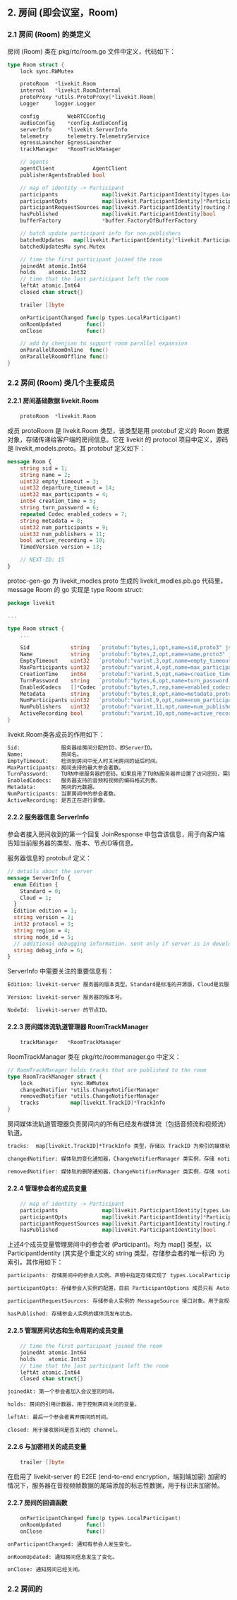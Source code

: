 ## 2. 房间 (即会议室，Room)

### 2.1 房间 (Room) 的类定义

房间 (Room) 类在 pkg/rtc/room.go 文件中定义，代码如下：

```go
type Room struct {
    lock sync.RWMutex

    protoRoom  *livekit.Room
    internal   *livekit.RoomInternal
    protoProxy *utils.ProtoProxy[*livekit.Room]
    Logger     logger.Logger

    config         WebRTCConfig
    audioConfig    *config.AudioConfig
    serverInfo     *livekit.ServerInfo
    telemetry      telemetry.TelemetryService
    egressLauncher EgressLauncher
    trackManager   *RoomTrackManager

    // agents
    agentClient            AgentClient
    publisherAgentsEnabled bool

    // map of identity -> Participant
    participants              map[livekit.ParticipantIdentity]types.LocalParticipant
    participantOpts           map[livekit.ParticipantIdentity]*ParticipantOptions
    participantRequestSources map[livekit.ParticipantIdentity]routing.MessageSource
    hasPublished              map[livekit.ParticipantIdentity]bool
    bufferFactory             *buffer.FactoryOfBufferFactory

    // batch update participant info for non-publishers
    batchedUpdates   map[livekit.ParticipantIdentity]*livekit.ParticipantInfo
    batchedUpdatesMu sync.Mutex

    // time the first participant joined the room
    joinedAt atomic.Int64
    holds    atomic.Int32
    // time that the last participant left the room
    leftAt atomic.Int64
    closed chan struct{}

    trailer []byte

    onParticipantChanged func(p types.LocalParticipant)
    onRoomUpdated        func()
    onClose              func()

    // add by chenjian to support room parallel expansion
    onParallelRoomOnline  func()
    onParallelRoomOffline func()
}
```

### 2.2 房间 (Room) 类几个主要成员

#### 2.2.1 房间基础数据 livekit.Room

```go
    protoRoom  *livekit.Room
```

成员 protoRoom 是 livekit.Room 类型，该类型是用 protobuf 定义的 Room 数据对象，存储传递给客户端的房间信息。它在 livekit 的 protocol 项目中定义，源码是 livekit_models.proto。其 protobuf 定义如下：

```protobuf
message Room {
    string sid = 1;
    string name = 2;
    uint32 empty_timeout = 3;
    uint32 departure_timeout = 14;
    uint32 max_participants = 4;
    int64 creation_time = 5;
    string turn_password = 6;
    repeated Codec enabled_codecs = 7;
    string metadata = 8;
    uint32 num_participants = 9;
    uint32 num_publishers = 11;
    bool active_recording = 10;
    TimedVersion version = 13;

    // NEXT-ID: 15
}
```

protoc-gen-go 为 livekit_modles.proto 生成的 livekit_modles.pb.go 代码里，message Room 的 go 实现是 type Room struct:

```go
package livekit

...

type Room struct {
    ...

    Sid             string   `protobuf:"bytes,1,opt,name=sid,proto3" json:"sid,omitempty"`
    Name            string   `protobuf:"bytes,2,opt,name=name,proto3" json:"name,omitempty"`
    EmptyTimeout    uint32   `protobuf:"varint,3,opt,name=empty_timeout,json=emptyTimeout,proto3" json:"empty_timeout,omitempty"`
    MaxParticipants uint32   `protobuf:"varint,4,opt,name=max_participants,json=maxParticipants,proto3" json:"max_participants,omitempty"`
    CreationTime    int64    `protobuf:"varint,5,opt,name=creation_time,json=creationTime,proto3" json:"creation_time,omitempty"`
    TurnPassword    string   `protobuf:"bytes,6,opt,name=turn_password,json=turnPassword,proto3" json:"turn_password,omitempty"`
    EnabledCodecs   []*Codec `protobuf:"bytes,7,rep,name=enabled_codecs,json=enabledCodecs,proto3" json:"enabled_codecs,omitempty"`
    Metadata        string   `protobuf:"bytes,8,opt,name=metadata,proto3" json:"metadata,omitempty"`
    NumParticipants uint32   `protobuf:"varint,9,opt,name=num_participants,json=numParticipants,proto3" json:"num_participants,omitempty"`
    NumPublishers   uint32   `protobuf:"varint,11,opt,name=num_publishers,json=numPublishers,proto3" json:"num_publishers,omitempty"`
    ActiveRecording bool     `protobuf:"varint,10,opt,name=active_recording,json=activeRecording,proto3" json:"active_recording,omitempty"`
}
```

livekit.Room类各成员的作用如下：

```txt
Sid:             服务器给房间分配的ID，即ServerID。
Name:            房间名。
EmptyTimeout:    检测到房间中无人时关闭房间的延后时间。
MaxParticipants: 房间支持的最大参会者数。
TurnPassword:    TURN中继服务器的密码。如果启用了TURN服务器并设置了访问密码，需要向客户端传输该数据。
EnabledCodecs:   服务器支持的音频和视频的编码格式列表。
Metadata:        房间的元数据。
NumParticipants: 当家房间中的参会者数。
ActiveRecording: 是否正在进行录像。
```

#### 2.2.2 服务器信息 ServerInfo

参会者接入房间收到的第一个回复 JoinResponse 中包含该信息，用于向客户端告知当前服务器的类型、版本、节点ID等信息。

服务器信息的 protobuf 定义：

```protobuf
// details about the server
message ServerInfo {
  enum Edition {
    Standard = 0;
    Cloud = 1;
  }
  Edition edition = 1;
  string version = 2;
  int32 protocol = 3;
  string region = 4;
  string node_id = 5;
  // additional debugging information. sent only if server is in development mode
  string debug_info = 6;
}
```

ServerInfo 中需要关注的重要信息有：

```txt
Edition: livekit-server 服务器的版本类型。Standard是标准的开源版，Cloud是云服务器版；

Version: livekit-server 服务器的版本号。

NodeId:  livekit-server 的节点ID。
```

#### 2.2.3 房间媒体流轨道管理器 RoomTrackManager

```go
    trackManager   *RoomTrackManager
```

RoomTrackManager 类在 pkg/rtc/roommanager.go 中定义：

```go
// RoomTrackManager holds tracks that are published to the room
type RoomTrackManager struct {
    lock            sync.RWMutex
    changedNotifier *utils.ChangeNotifierManager
    removedNotifier *utils.ChangeNotifierManager
    tracks          map[livekit.TrackID]*TrackInfo
}
```

房间媒体流轨道管理器负责房间内的所有已经发布媒体流（包括音频流和视频流）轨道。

```txt
tracks:  map[livekit.TrackID]*TrackInfo 类型，存储以 TrackID 为索引的媒体轨数据；

changedNotifier: 媒体轨的变化通知器，ChangeNotifierManager 类实例，存储 notifiers map[string]*ChangeNotifier 映射，管理所有已发布媒体流的变化通知器。参会人对媒体流的变更通过各自的媒体流 ChangeNotifier 通知到房间并由房间以广播方式转发。

removedNotifier: 媒体轨的删除通知器，ChangeNotifierManager 类实例，存储 notifiers map[string]*ChangeNotifier 映射，管理所有已发布媒体流的删除通知器。参会人对删除媒体流的事件通过各自的媒体流 ChangeNotifier 通知到房间并由房间以广播方式转发。
```

#### 2.2.4 管理参会者的成员变量

```go
    // map of identity -> Participant
    participants              map[livekit.ParticipantIdentity]types.LocalParticipant
    participantOpts           map[livekit.ParticipantIdentity]*ParticipantOptions
    participantRequestSources map[livekit.ParticipantIdentity]routing.MessageSource
    hasPublished              map[livekit.ParticipantIdentity]bool
```

上述4个成员变量管理房间中的参会者 (Participant)。均为 map[] 类型，以 ParticipantIdentity (其实是个重定义的 string 类型，存储参会者的唯一标识) 为索引。其作用如下：

```txt
participants: 存储房间中的参会人实例。声明中指定存储实现了 types.LocalParticipant 接口的类实例，实际存储的是 ParticipantImpl 类对象，实现代码位于 pkg/rtc/participant.go。

participantOpts: 存储参会人实例的配置，目前 ParticipantOptions 成员只有 AutoSubscribe (bool 型)，控制参会人是否自动订阅房间中发布的媒体流。

participantRequestSources: 存储参会人实例的 MessageSource 接口对象。用于监视参会人的业务请求、管理参会人的信令连接。

hasPublished: 存储参会人实例的媒体流发布状态。
```

#### 2.2.5 管理房间状态和生命周期的成员变量

```go
    // time the first participant joined the room
    joinedAt atomic.Int64
    holds    atomic.Int32
    // time that the last participant left the room
    leftAt atomic.Int64
    closed chan struct{}
```

```txt
joinedAt: 第一个参会者加入会议室的时间。

holds: 房间的引用计数器，用于控制房间关闭的变量。

leftAt: 最后一个参会者离开房间的时间。

closed: 用于接收房间是否关闭的 channel。

```

#### 2.2.6 与加密相关的成员变量

```go
    trailer []byte
```

在启用了 livekit-server 的 E2EE (end-to-end encryption，端到端加密) 加密的情况下，服务器在音视频帧数据的尾端添加的标志性数据，用于标识未加密帧。

#### 2.2.7 房间的回调函数

```go
    onParticipantChanged func(p types.LocalParticipant)
    onRoomUpdated        func()
    onClose              func()
```

```txt
onParticipantChanged: 通知有参会人发生变化。

onRoomUpdated: 通知房间信息发生了变化。

onClose: 通知房间已经关闭。
```

### 2.2 房间的
